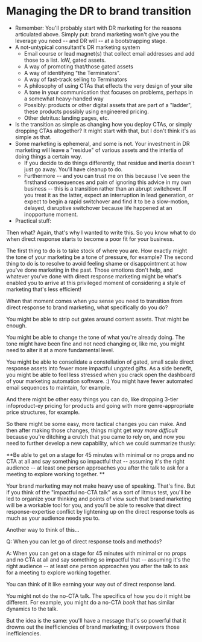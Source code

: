# Managing the DR to brand transition

- Remember: You'll probably start with DR marketing for the reasons articulated above. Simply put: brand marketing won't give you the leverage you need -- and DR will -- at a bootstrapping stage.
- A not-untypical consultant's DR marketing system
	- Email course or lead magnet(s) that collect email addresses and add those to a list. IoW, gated assets.
	- A way of promoting that/those gated assets
	- A way of identifying "the Terminators".
	- A way of fast-track selling to Terminators
	- A philosophy of using CTAs that effects the very design of your site
	- A tone in your communication that focuses on problems, perhaps in a somewhat heavy-handed way
	- Possibly: products or other digital assets that are part of a "ladder", these products possibly using engineered pricing.
	- Other detritus: landing pages, etc.
- Is the transition as simple as changing how you deploy CTAs, or simply dropping CTAs altogether? It might start with that, but I don't think it's as simple as that.
- Some marketing is ephemeral, and some is not. Your investment in DR marketing will leave a "residue" of various assets and the intertia of doing things a certain way. 
	- If you decide to do things differently, that residue and inertia doesn't just go away. You'll have cleanup to do.
	- Furthermore -- and you can trust me on this because I've seen the firsthand consequences and pain of ignoring this advice in my own business -- this is a transition rather than an abrupt switchover. If you treat it as the latter, expect an interruption in lead generation, or expect to begin a rapid switchover and find it to be a slow-motion, delayed, disruptive switchover because life happened at an inopportune moment.
- Practical stuff:

Then what? Again, that's why I wanted to write this. So you know what to do when direct response starts to become a poor fit for your business.

The first thing to do is to take stock of where you are. How exactly might the tone of your marketing be a tone of pressure, for example? The second thing to do is to resolve to avoid feeling shame or disappointment at how you've done marketing in the past. Those emotions don't help, and whatever you've done with direct response marketing might be what's enabled you to arrive at this privileged moment of considering a style of marketing that's less efficient!

When that moment comes when you sense you need to transition from direct response to brand marketing, what specifically do you do?

You might be able to strip out gates around content assets. That might be enough.

You might be able to change the tone of what you're already doing. The tone might have been fine and not need changing or, like me, you might need to alter it at a more fundamental level.

You might be able to consolidate a constellation of gated, small scale direct response assets into fewer more impactful ungated gifts. As a side benefit, you might be able to feel less stressed when you crack open the dashboard of your marketing automation software. :) You might have fewer automated email sequences to maintain, for example.

And there might be other easy things you can do, like dropping 3-tier infoproduct-ey pricing for products and going with more genre-appropriate price structures, for example.

So there might be some easy, more tactical changes you can make. And then after making those changes, things might get _way more difficult_ because you're ditching a crutch that you came to rely on, and now you need to further develop a new capability, which we could summarize thusly:

**Be able to get on a stage for 45 minutes with minimal or no props and no CTA at all and say something so impactful that -- assuming it's the right audience -- at least one person approaches you after the talk to ask for a meeting to explore working together. **

Your brand marketing may not make heavy use of speaking. That's fine. But if you think of the "impactful no-CTA talk" as a sort of litmus test, you'll be led to organize your thinking and points of view such that brand marketing will be a workable tool for you, and you'll be able to resolve that direct response-expertise conflict by lightening up on the direct response tools as much as your audience needs you to.

Another way to think of this...

Q: When you can let go of direct response tools and methods? 

A: When you can get on a stage for 45 minutes with minimal or no props and no CTA at all and say something so impactful that -- assuming it's the right audience -- at least one person approaches you after the talk to ask for a meeting to explore working together. 

You can think of it like earning your way out of direct response land.

You might not do the no-CTA talk. The specifics of how you do it might be different. For example, you might do a no-CTA _book_ that has similar dynamics to the talk.

But the idea is the same: you'll have a message that's so powerful that it drowns out the inefficiencies of brand marketing; it overpowers those inefficiencies.